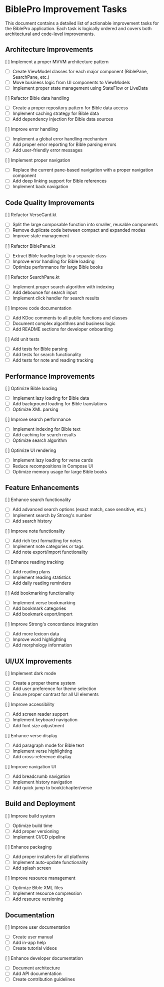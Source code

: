 # BiblePro Improvement Tasks

This document contains a detailed list of actionable improvement tasks for the BiblePro application. Each task is logically ordered and covers both architectural and code-level improvements.

## Architecture Improvements

[ ] Implement a proper MVVM architecture pattern
   - [ ] Create ViewModel classes for each major component (BiblePane, SearchPane, etc.)
   - [ ] Move business logic from UI components to ViewModels
   - [ ] Implement proper state management using StateFlow or LiveData

[ ] Refactor Bible data handling
   - [ ] Create a proper repository pattern for Bible data access
   - [ ] Implement caching strategy for Bible data
   - [ ] Add dependency injection for Bible data sources

[ ] Improve error handling
   - [ ] Implement a global error handling mechanism
   - [ ] Add proper error reporting for Bible parsing errors
   - [ ] Add user-friendly error messages

[ ] Implement proper navigation
   - [ ] Replace the current pane-based navigation with a proper navigation component
   - [ ] Add deep linking support for Bible references
   - [ ] Implement back navigation

## Code Quality Improvements

[ ] Refactor VerseCard.kt
   - [ ] Split the large composable function into smaller, reusable components
   - [ ] Remove duplicate code between compact and expanded modes
   - [ ] Improve state management

[ ] Refactor BiblePane.kt
   - [ ] Extract Bible loading logic to a separate class
   - [ ] Improve error handling for Bible loading
   - [ ] Optimize performance for large Bible books

[ ] Refactor SearchPane.kt
   - [ ] Implement proper search algorithm with indexing
   - [ ] Add debounce for search input
   - [ ] Implement click handler for search results

[ ] Improve code documentation
   - [ ] Add KDoc comments to all public functions and classes
   - [ ] Document complex algorithms and business logic
   - [ ] Add README sections for developer onboarding

[ ] Add unit tests
   - [ ] Add tests for Bible parsing
   - [ ] Add tests for search functionality
   - [ ] Add tests for note and reading tracking

## Performance Improvements

[ ] Optimize Bible loading
   - [ ] Implement lazy loading for Bible data
   - [ ] Add background loading for Bible translations
   - [ ] Optimize XML parsing

[ ] Improve search performance
   - [ ] Implement indexing for Bible text
   - [ ] Add caching for search results
   - [ ] Optimize search algorithm

[ ] Optimize UI rendering
   - [ ] Implement lazy loading for verse cards
   - [ ] Reduce recompositions in Compose UI
   - [ ] Optimize memory usage for large Bible books

## Feature Enhancements

[ ] Enhance search functionality
   - [ ] Add advanced search options (exact match, case sensitive, etc.)
   - [ ] Implement search by Strong's number
   - [ ] Add search history

[ ] Improve note functionality
   - [ ] Add rich text formatting for notes
   - [ ] Implement note categories or tags
   - [ ] Add note export/import functionality

[ ] Enhance reading tracking
   - [ ] Add reading plans
   - [ ] Implement reading statistics
   - [ ] Add daily reading reminders

[ ] Add bookmarking functionality
   - [ ] Implement verse bookmarking
   - [ ] Add bookmark categories
   - [ ] Add bookmark export/import

[ ] Improve Strong's concordance integration
   - [ ] Add more lexicon data
   - [ ] Improve word highlighting
   - [ ] Add morphology information

## UI/UX Improvements

[ ] Implement dark mode
   - [ ] Create a proper theme system
   - [ ] Add user preference for theme selection
   - [ ] Ensure proper contrast for all UI elements

[ ] Improve accessibility
   - [ ] Add screen reader support
   - [ ] Implement keyboard navigation
   - [ ] Add font size adjustment

[ ] Enhance verse display
   - [ ] Add paragraph mode for Bible text
   - [ ] Implement verse highlighting
   - [ ] Add cross-reference display

[ ] Improve navigation UI
   - [ ] Add breadcrumb navigation
   - [ ] Implement history navigation
   - [ ] Add quick jump to book/chapter/verse

## Build and Deployment

[ ] Improve build system
   - [ ] Optimize build time
   - [ ] Add proper versioning
   - [ ] Implement CI/CD pipeline

[ ] Enhance packaging
   - [ ] Add proper installers for all platforms
   - [ ] Implement auto-update functionality
   - [ ] Add splash screen

[ ] Improve resource management
   - [ ] Optimize Bible XML files
   - [ ] Implement resource compression
   - [ ] Add resource versioning

## Documentation

[ ] Improve user documentation
   - [ ] Create user manual
   - [ ] Add in-app help
   - [ ] Create tutorial videos

[ ] Enhance developer documentation
   - [ ] Document architecture
   - [ ] Add API documentation
   - [ ] Create contribution guidelines